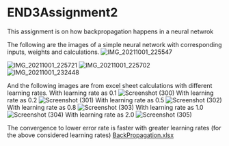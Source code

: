 # END3Assignment2
This assignment is on how backpropagation happens in a neural netwrok

The following are the images of a simple neural network with corresponding inputs, weights and calculations.
![IMG_20211001_225547](https://user-images.githubusercontent.com/76475606/135664530-94615cc3-87d1-48a8-8a35-1af16e93bfe8.jpg)

![IMG_20211001_225721](https://user-images.githubusercontent.com/76475606/135664767-5ec713f7-37a2-43c9-b639-5d6520f25f53.jpg)
![IMG_20211001_225702](https://user-images.githubusercontent.com/76475606/135665735-cbd085b0-5e4e-4483-b9d1-719db23480ea.jpg)
![IMG_20211001_232448](https://user-images.githubusercontent.com/76475606/135665890-e23dc962-db6a-45b7-b8d4-d0c9cb015b98.jpg)

And the following images are from excel sheet calculations with different learning rates.
With learning rate as 0.1
![Screenshot (300)](https://user-images.githubusercontent.com/76475606/135666335-bb075544-d2c5-4914-9e90-e10625f39774.png)
With learning rate as 0.2
![Screenshot (301)](https://user-images.githubusercontent.com/76475606/135666347-a81c1021-a3b3-48bf-92b3-89807b931023.png)
With learning rate as 0.5
![Screenshot (302)](https://user-images.githubusercontent.com/76475606/135666350-764bf33b-b312-421f-aa5d-d36d22e6fce3.png)
With learning rate as 0.8
![Screenshot (303)](https://user-images.githubusercontent.com/76475606/135666353-968264a5-6b63-40cd-90cd-abf02969fd05.png)
With learning rate as 1.0
![Screenshot (304)](https://user-images.githubusercontent.com/76475606/135666357-2875357b-f769-40c1-b8b4-f6e2db1bbd27.png)
With learning rate as 2.0
![Screenshot (305)](https://user-images.githubusercontent.com/76475606/135666362-188c6be0-b244-4411-abad-c3d4e3e8da30.png)

The convergence to lower error rate is faster with greater learning rates (for the above considered learning rates)
[BackPropagation.xlsx](https://github.com/venkataswathir/END3Assignment2/files/7269252/BackPropagation.xlsx)
